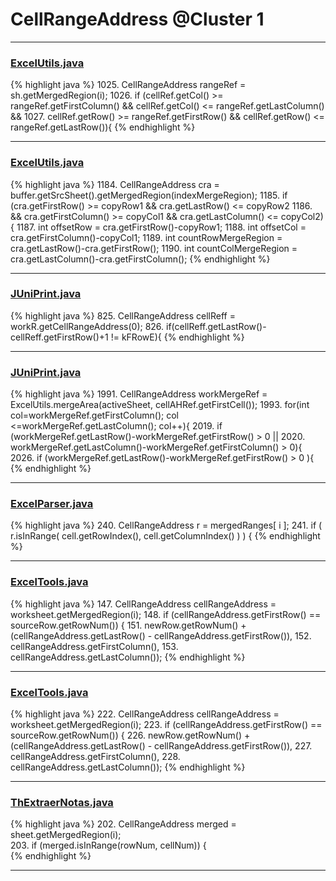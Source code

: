 # CellRangeAddress @Cluster 1

***

### [ExcelUtils.java](https://searchcode.com/codesearch/view/60212069/)
{% highlight java %}
1025. CellRangeAddress rangeRef = sh.getMergedRegion(i);
1026. if (cellRef.getCol() >= rangeRef.getFirstColumn()  && cellRef.getCol() <= rangeRef.getLastColumn() &&
1027.   cellRef.getRow() >= rangeRef.getFirstRow()  && cellRef.getRow() <= rangeRef.getLastRow()){
{% endhighlight %}

***

### [ExcelUtils.java](https://searchcode.com/codesearch/view/60212069/)
{% highlight java %}
1184. CellRangeAddress cra = buffer.getSrcSheet().getMergedRegion(indexMergeRegion);
1185. if (cra.getFirstRow() >= copyRow1 && cra.getLastRow() <= copyRow2 
1186.     && cra.getFirstColumn() >= copyCol1 && cra.getLastColumn() <= copyCol2){
1187.   int offsetRow = cra.getFirstRow()-copyRow1;
1188.   int offsetCol = cra.getFirstColumn()-copyCol1;
1189.   int countRowMergeRegion = cra.getLastRow()-cra.getFirstRow();
1190.   int countColMergeRegion = cra.getLastColumn()-cra.getFirstColumn();
{% endhighlight %}

***

### [JUniPrint.java](https://searchcode.com/codesearch/view/60212057/)
{% highlight java %}
825. CellRangeAddress cellReff = workR.getCellRangeAddress(0);
826. if(cellReff.getLastRow()-cellReff.getFirstRow()+1 != kFRowE){
{% endhighlight %}

***

### [JUniPrint.java](https://searchcode.com/codesearch/view/60212057/)
{% highlight java %}
1991. CellRangeAddress workMergeRef = ExcelUtils.mergeArea(activeSheet, cellAHRef.getFirstCell());
1993. for(int col=workMergeRef.getFirstColumn(); col <=workMergeRef.getLastColumn(); col++){
2019. if (workMergeRef.getLastRow()-workMergeRef.getFirstRow() > 0 || 
2020.     workMergeRef.getLastColumn()-workMergeRef.getFirstColumn() > 0){
2026. if (workMergeRef.getLastRow()-workMergeRef.getFirstRow() > 0 ){
{% endhighlight %}

***

### [ExcelParser.java](https://searchcode.com/codesearch/view/93105691/)
{% highlight java %}
240. CellRangeAddress r = mergedRanges[ i ];
241. if ( r.isInRange( cell.getRowIndex(), cell.getColumnIndex() ) ) {
{% endhighlight %}

***

### [ExcelTools.java](https://searchcode.com/codesearch/view/121321570/)
{% highlight java %}
147. CellRangeAddress cellRangeAddress = worksheet.getMergedRegion(i);
148. if (cellRangeAddress.getFirstRow() == sourceRow.getRowNum()) {
151.                       newRow.getRowNum() + (cellRangeAddress.getLastRow() - cellRangeAddress.getFirstRow()),
152.                       cellRangeAddress.getFirstColumn(),
153.                       cellRangeAddress.getLastColumn());
{% endhighlight %}

***

### [ExcelTools.java](https://searchcode.com/codesearch/view/121321570/)
{% highlight java %}
222. CellRangeAddress cellRangeAddress = worksheet.getMergedRegion(i);
223. if (cellRangeAddress.getFirstRow() == sourceRow.getRowNum()) {
226.                       newRow.getRowNum() + (cellRangeAddress.getLastRow() - cellRangeAddress.getFirstRow()),
227.                       cellRangeAddress.getFirstColumn(),
228.                       cellRangeAddress.getLastColumn());
{% endhighlight %}

***

### [ThExtraerNotas.java](https://searchcode.com/codesearch/view/92190361/)
{% highlight java %}
202. CellRangeAddress merged = sheet.getMergedRegion(i);     
203. if (merged.isInRange(rowNum, cellNum)) {     
{% endhighlight %}

***

